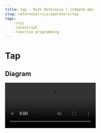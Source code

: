 ```yaml
---
title: tap - RxJS Reference | indepth.dev
slug: reference/rxjs/operators/tap
tags:
    -rxjs 
    -javascript 
    -reactive programming
---
```


# Tap

## Diagram

<video>
    <source src="https://images.indepth.dev/references/rxjs/tap.mp4" type="video/mp4">
</video>
